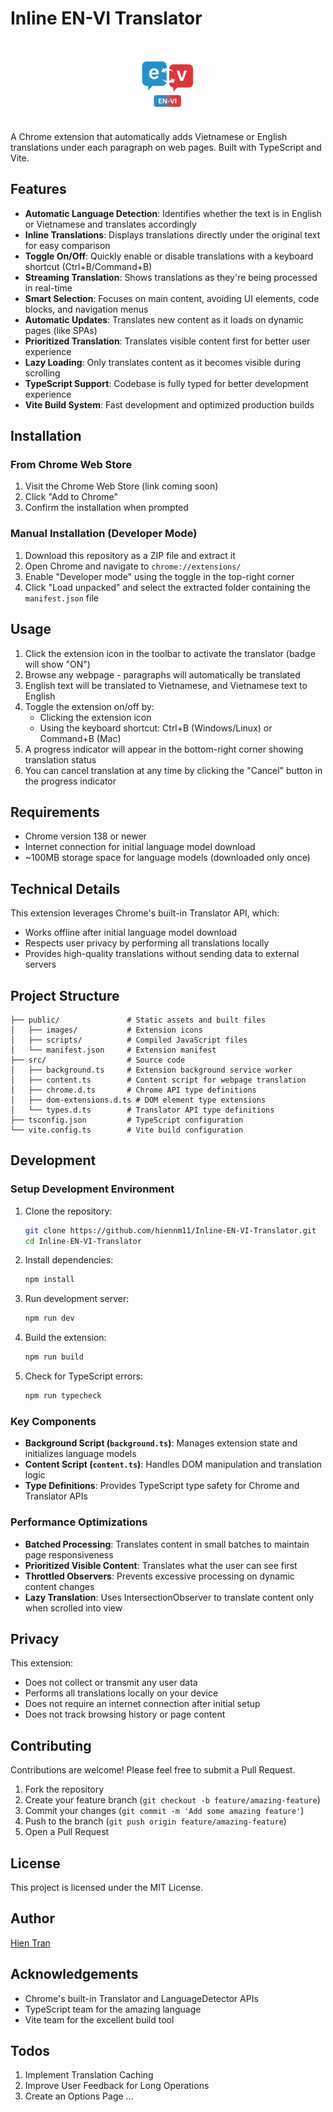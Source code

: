 # Inline EN-VI Translator

<div align="center">
  <img src="public/images/icon-1280.png" alt="Inline EN-VI Translator Logo" width="128" height="128">
</div>

A Chrome extension that automatically adds Vietnamese or English translations under each paragraph on web pages. Built with TypeScript and Vite.

## Features

- **Automatic Language Detection**: Identifies whether the text is in English or Vietnamese and translates accordingly
- **Inline Translations**: Displays translations directly under the original text for easy comparison
- **Toggle On/Off**: Quickly enable or disable translations with a keyboard shortcut (Ctrl+B/Command+B)
- **Streaming Translation**: Shows translations as they're being processed in real-time
- **Smart Selection**: Focuses on main content, avoiding UI elements, code blocks, and navigation menus
- **Automatic Updates**: Translates new content as it loads on dynamic pages (like SPAs)
- **Prioritized Translation**: Translates visible content first for better user experience
- **Lazy Loading**: Only translates content as it becomes visible during scrolling
- **TypeScript Support**: Codebase is fully typed for better development experience
- **Vite Build System**: Fast development and optimized production builds

## Installation

### From Chrome Web Store
1. Visit the Chrome Web Store (link coming soon)
2. Click "Add to Chrome"
3. Confirm the installation when prompted

### Manual Installation (Developer Mode)
1. Download this repository as a ZIP file and extract it
2. Open Chrome and navigate to `chrome://extensions/`
3. Enable "Developer mode" using the toggle in the top-right corner
4. Click "Load unpacked" and select the extracted folder containing the `manifest.json` file

## Usage

1. Click the extension icon in the toolbar to activate the translator (badge will show "ON")
2. Browse any webpage - paragraphs will automatically be translated
3. English text will be translated to Vietnamese, and Vietnamese text to English
4. Toggle the extension on/off by:
   - Clicking the extension icon
   - Using the keyboard shortcut: Ctrl+B (Windows/Linux) or Command+B (Mac)
5. A progress indicator will appear in the bottom-right corner showing translation status
6. You can cancel translation at any time by clicking the "Cancel" button in the progress indicator

## Requirements

- Chrome version 138 or newer
- Internet connection for initial language model download
- ~100MB storage space for language models (downloaded only once)

## Technical Details

This extension leverages Chrome's built-in Translator API, which:
- Works offline after initial language model download
- Respects user privacy by performing all translations locally
- Provides high-quality translations without sending data to external servers

## Project Structure

```
├── public/               # Static assets and built files
│   ├── images/           # Extension icons
│   ├── scripts/          # Compiled JavaScript files
│   └── manifest.json     # Extension manifest
├── src/                  # Source code
│   ├── background.ts     # Extension background service worker
│   ├── content.ts        # Content script for webpage translation
│   ├── chrome.d.ts       # Chrome API type definitions
│   ├── dom-extensions.d.ts # DOM element type extensions
│   └── types.d.ts        # Translator API type definitions
├── tsconfig.json         # TypeScript configuration
└── vite.config.ts        # Vite build configuration
```

## Development

### Setup Development Environment

1. Clone the repository:
   ```bash
   git clone https://github.com/hiennm11/Inline-EN-VI-Translator.git
   cd Inline-EN-VI-Translator
   ```

2. Install dependencies:
   ```bash
   npm install
   ```

3. Run development server:
   ```bash
   npm run dev
   ```

4. Build the extension:
   ```bash
   npm run build
   ```

5. Check for TypeScript errors:
   ```bash
   npm run typecheck
   ```

### Key Components

- **Background Script (`background.ts`)**: Manages extension state and initializes language models
- **Content Script (`content.ts`)**: Handles DOM manipulation and translation logic
- **Type Definitions**: Provides TypeScript type safety for Chrome and Translator APIs

### Performance Optimizations

- **Batched Processing**: Translates content in small batches to maintain page responsiveness
- **Prioritized Visible Content**: Translates what the user can see first
- **Throttled Observers**: Prevents excessive processing on dynamic content changes
- **Lazy Translation**: Uses IntersectionObserver to translate content only when scrolled into view

## Privacy

This extension:
- Does not collect or transmit any user data
- Performs all translations locally on your device
- Does not require an internet connection after initial setup
- Does not track browsing history or page content

## Contributing

Contributions are welcome! Please feel free to submit a Pull Request.

1. Fork the repository
2. Create your feature branch (`git checkout -b feature/amazing-feature`)
3. Commit your changes (`git commit -m 'Add some amazing feature'`)
4. Push to the branch (`git push origin feature/amazing-feature`)
5. Open a Pull Request

## License

This project is licensed under the MIT License.

## Author

[Hien Tran](https://github.com/hiennm11)

## Acknowledgements

- Chrome's built-in Translator and LanguageDetector APIs
- TypeScript team for the amazing language
- Vite team for the excellent build tool

## Todos
1. Implement Translation Caching
2. Improve User Feedback for Long Operations
3. Create an Options Page
...

